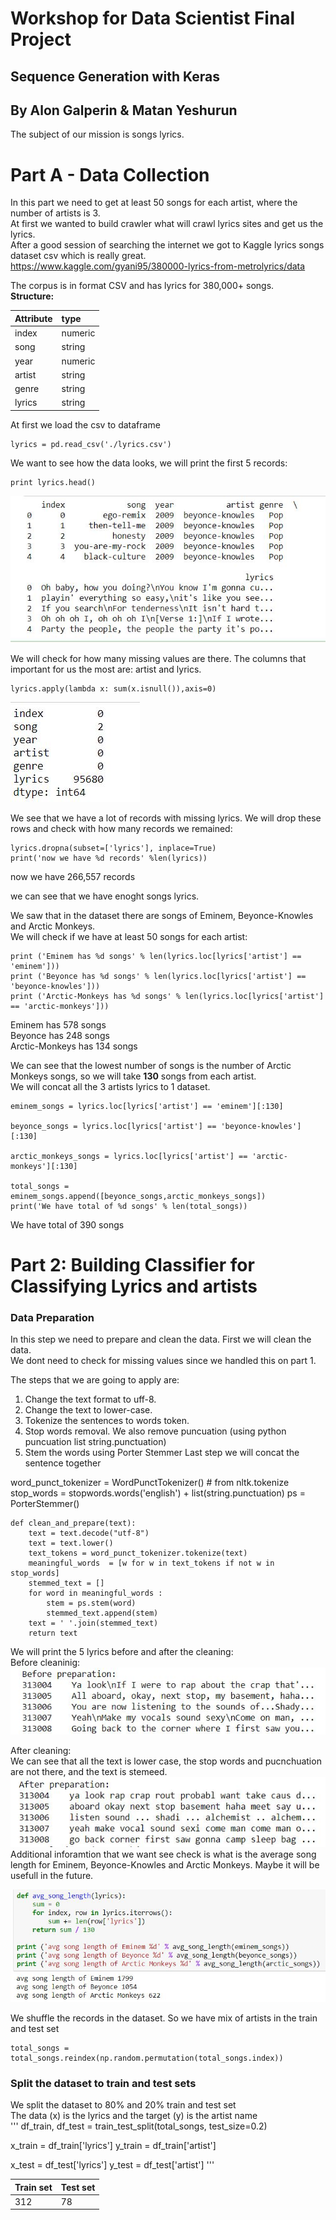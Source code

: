 # Workshop for Data Scientist Final Project  
## Sequence Generation with Keras 
## By Alon Galperin & Matan Yeshurun  
The subject of our mission is songs lyrics.

# Part A - Data Collection
In this part we need to get at least 50 songs for each artist, where the number of artists is 3.  
At first we wanted to build crawler what will crawl lyrics sites and get us the lyrics.  
After a good session of searching the internet we got to Kaggle lyrics songs dataset csv which is really great.  
https://www.kaggle.com/gyani95/380000-lyrics-from-metrolyrics/data  
  
The corpus is in format CSV and has lyrics for 380,000+ songs.  
__Structure:__   

| Attribute | type |
|:------------- |:------------- |
| index      | numeric |
| song      | string |
| year      | numeric |
| artist      | string |
| genre      | string |
| lyrics      | string |  
  
At first we load the csv to dataframe  
```
lyrics = pd.read_csv('./lyrics.csv')  
```
We want to see how the data looks, we will print the first 5 records:  
```
print lyrics.head()
```
![head raw](https://github.com/alongalperin/sequence_generation/blob/master/images/head.JPG)  
  
We will check for how many missing values are there. The columns that important for us the most are: artist and lyrics.  
```
lyrics.apply(lambda x: sum(x.isnull()),axis=0)
```
![missing values](https://github.com/alongalperin/sequence_generation/blob/master/images/missing.JPG)  
  
We see that we have a lot of records with missing lyrics. We will drop these rows and check with how many records we remained:  
```
lyrics.dropna(subset=['lyrics'], inplace=True)
print('now we have %d records' %len(lyrics))
```
now we have 266,557 records  
  
we can see that we have enoght songs lyrics.  
  
We saw that in the dataset there are songs of Eminem, Beyonce-Knowles and Arctic Monkeys.  
We will check if we have at least 50 songs for each artist:  
```
print ('Eminem has %d songs' % len(lyrics.loc[lyrics['artist'] == 'eminem']))
print ('Beyonce has %d songs' % len(lyrics.loc[lyrics['artist'] == 'beyonce-knowles']))
print ('Arctic-Monkeys has %d songs' % len(lyrics.loc[lyrics['artist'] == 'arctic-monkeys']))
```
Eminem has 578 songs  
Beyonce has 248 songs  
Arctic-Monkeys has 134 songs  
  
We can see that the lowest number of songs is the number of Arctic Monkeys songs, so we will take **130** songs from each artist.   
We will concat all the 3 artists lyrics to 1 dataset. 
```
eminem_songs = lyrics.loc[lyrics['artist'] == 'eminem'][:130]

beyonce_songs = lyrics.loc[lyrics['artist'] == 'beyonce-knowles'][:130]

arctic_monkeys_songs = lyrics.loc[lyrics['artist'] == 'arctic-monkeys'][:130]

total_songs = eminem_songs.append([beyonce_songs,arctic_monkeys_songs])
print('We have total of %d songs' % len(total_songs))
```
We have total of 390 songs  
  
# Part 2: Building Classifier for Classifying Lyrics and artists  
### Data Preparation
In this step we need to prepare and clean the data. First we will clean the data.  
We dont need to check for missing values since we handled this on part 1.  
  
The steps that we are going to apply are:  
1. Change the text format to uff-8.
2. Change the text to lower-case.
3. Tokenize the sentences to words token.
4. Stop words removal. We also remove puncuation (using python puncuation list string.punctuation)
5. Stem the words using Porter Stemmer
Last step we will concat the sentence together  

word_punct_tokenizer = WordPunctTokenizer() # from nltk.tokenize
stop_words = stopwords.words('english') + list(string.punctuation)
ps = PorterStemmer()
```
def clean_and_prepare(text):
    text = text.decode("utf-8")
    text = text.lower()
    text_tokens = word_punct_tokenizer.tokenize(text)
    meaningful_words  = [w for w in text_tokens if not w in stop_words]
    stemmed_text = []
    for word in meaningful_words :
        stem = ps.stem(word)
        stemmed_text.append(stem)
    text = ' '.join(stemmed_text)
    return text
```
We will print the 5 lyrics before and after the cleaning:  
Before cleaninig:  
![beforecleaninig](https://github.com/alongalperin/sequence_generation/blob/master/images/text_before.JPG)  

After cleaning:  
We can see that all the text is lower case, the stop words and pucnchuation are not there, and the text is stemeed.  
![aftercleaning](https://github.com/alongalperin/sequence_generation/blob/master/images/text_after.JPG)  
Additional inforamtion that we want see check is what is the average song length for Eminem, Beyonce-Knowles and Arctic Monkeys. Maybe it will be usefull in the future.  
  
![avg;ength](https://github.com/alongalperin/sequence_generation/blob/master/images/avg_length.JPG)  
  
We shuffle the records in the dataset. So we have mix of artists in the train and test set
```
total_songs = total_songs.reindex(np.random.permutation(total_songs.index))
```
### Split the dataset to train and test sets
We split the dataset to 80% and 20% train and test set  
The data (x) is the lyrics and the target (y) is the artist name  
'''
df_train, df_test = train_test_split(total_songs, test_size=0.2)

x_train = df_train['lyrics']
y_train = df_train['artist']

x_test = df_test['lyrics']
y_test = df_test['artist']
'''
  
| Train set | Test set |
|:------------- |:------------- |
| 312      | 78 |
